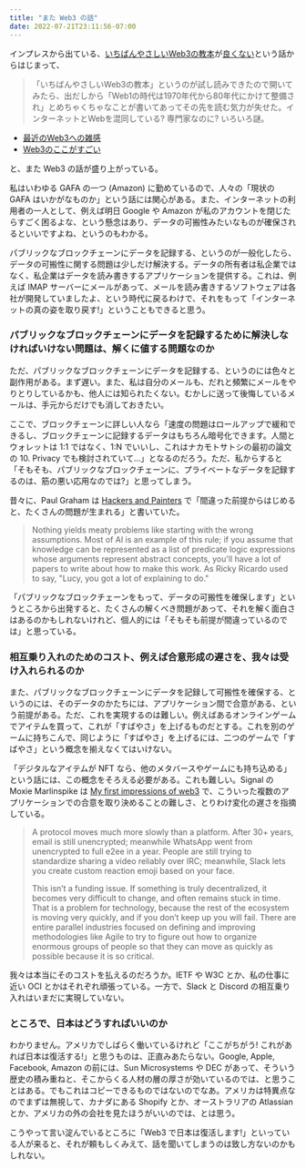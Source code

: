 ```yaml
---
title: "また Web3 の話"
date: 2022-07-21T23:11:56-07:00
---
```

インプレスから出ている、[いちばんやさしいWeb3の教本](https://book.impress.co.jp/books/1121101131)が[良くない](https://twitter.com/tadokoro/status/1549542379157594112)という話からはじまって、

> 「いちばんやさしいWeb3の教本」というのが試し読みできたので開いてみたら、出だしから「Web1の時代は1970年代から80年代にかけて整備され」とめちゃくちゃなことが書いてあってその先を読む気力が失せた。インターネットとWebを混同している? 専門家なのに? いろいろ謎。

* [最近のWeb3への雑感](https://yuheinakasaka.github.io/gialog-diary/articles/14)
* [Web3のここがすごい](https://laiso.hatenablog.com)

と、また Web3 の話が盛り上がっている。

私はいわゆる GAFA の一つ (Amazon) に勤めているので、人々の「現状の GAFA はいかがなものか」という話には関心がある。また、インターネットの利用者の一人として、例えば明日 Google や Amazon が私のアカウントを閉じたらすごく困るよな、という懸念はあり、データの可搬性みたいなものが確保されるといいですよね、というのもわかる。

パブリックなブロックチェーンにデータを記録する、というのが一般化したら、データの可搬性に関する問題は少しだけ解決する。データの所有者は私企業ではなく、私企業はデータを読み書きするアプリケーションを提供する。これは、例えば IMAP サーバーにメールがあって、メールを読み書きするソフトウェアは各社が開発していましたよ、という時代に戻るわけで、それをもって「インターネットの真の姿を取り戻す!」ということもできると思う。

### パブリックなブロックチェーンにデータを記録するために解決しなければいけない問題は、解くに値する問題なのか

ただ、パブリックなブロックチェーンにデータを記録する、というのには色々と副作用がある。まず遅い。また、私は自分のメールも、だれと頻繁にメールをやりとりしているかも、他人には知られたくない。むかしに送って後悔しているメールは、手元からだけでも消しておきたい。

ここで、ブロックチェーンに詳しい人なら「速度の問題はロールアップで緩和できるし、ブロックチェーンに記録するデータはもちろん暗号化できます。人間とウォレットは 1:1 ではなく、1:N でいいし、これはナカモトサトシの最初の論文の 10. Privacy でも検討されていて...」となるのだろう。ただ、私からすると「そもそも、パブリックなブロックチェーンに、プライベートなデータを記録するのは、筋の悪い応用なのでは?」と思ってしまう。

昔々に、Paul Graham は [Hackers and Painters](http://www.paulgraham.com/hp.html) で「間違った前提からはじめると、たくさんの問題が生まれる」と書いていた。

> Nothing yields meaty problems like starting with the wrong assumptions. Most of AI is an example of this rule; if you assume that knowledge can be represented as a list of predicate logic expressions whose arguments represent abstract concepts, you'll have a lot of papers to write about how to make this work. As Ricky Ricardo used to say, "Lucy, you got a lot of explaining to do."

「パブリックなブロックチェーンをもって、データの可搬性を確保します」というところから出発すると、たくさんの解くべき問題があって、それを解く面白さはあるのかもしれないけれど、個人的には「そもそも前提が間違っているのでは」と思っている。

### 相互乗り入れのためのコスト、例えば合意形成の遅さを、我々は受け入れられるのか

また、パブリックなブロックチェーンにデータを記録して可搬性を確保する、というのには、そのデータのかたちには、アプリケーション間で合意がある、という前提がある。ただ、これを実現するのは難しい。例えばあるオンラインゲームでアイテムを買って、これが「すばやさ」を上げるものだとする。これを別のゲームに持ちこんで、同じように「すばやさ」を上げるには、二つのゲームで「すばやさ」という概念を揃えなくてはいけない。

「デジタルなアイテムが NFT なら、他のメタバースやゲームにも持ち込める」という話には、この概念をそろえる必要がある。これも難しい。Signal の Moxie Marlinspike は [My first impressions of web3](https://moxie.org/2022/01/07/web3-first-impressions.html) で、こういった複数のアプリケーションでの合意を取り決めることの難しさ、とりわけ変化の遅さを指摘している。

> A protocol moves much more slowly than a platform. After 30+ years, email is still unencrypted; meanwhile WhatsApp went from unencrypted to full e2ee in a year. People are still trying to standardize sharing a video reliably over IRC; meanwhile, Slack lets you create custom reaction emoji based on your face. 
>
> This isn’t a funding issue. If something is truly decentralized, it becomes very difficult to change, and often remains stuck in time. That is a problem for technology, because the rest of the ecosystem is moving very quickly, and if you don’t keep up you will fail. There are entire parallel industries focused on defining and improving methodologies like Agile to try to figure out how to organize enormous groups of people so that they can move as quickly as possible because it is so critical. 

我々は本当にそのコストを払えるのだろうか。IETF や W3C とか、私の仕事に近い OCI とかはそれぞれ頑張っている。一方で、Slack と Discord の相互乗り入れはいまだに実現していない。

### ところで、日本はどうすればいいのか

わかりません。アメリカでしばらく働いているけれど「ここがちがう! これがあれば日本は復活する!」と思うものは、正直みあたらない。Google, Apple, Facebook, Amazon の前には、Sun Microsystems や DEC があって、そういう歴史の積み重ねと、そこからくる人材の層の厚さが効いているのでは、と思うことはある。でもこれはコピーできるものではないのでなあ。アメリカは特異点なのでまずは無視して、カナダにある Shopify とか、オーストラリアの Atlassian とか、アメリカの外の会社を見たほうがいいのでは、とは思う。

こうやって言い淀んでいるところに「Web3 で日本は復活します!」といっている人が来ると、それが頼もしくみえて、話を聞いてしまうのは致し方ないのかもしれない。

